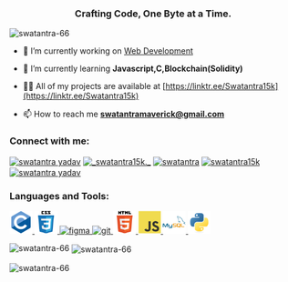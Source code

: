 <h3 align="center">Crafting Code, One Byte at a Time.</h3>

<p align="left"> <img src="https://komarev.com/ghpvc/?username=swatantra-66&label=Profile%20views&color=0e75b6&style=flat" alt="swatantra-66" /> </p>

- 🔭 I’m currently working on [Web Development](file:///C:/Users/User/Desktop/Swatantra/TestCase1.html)

- 🌱 I’m currently learning **Javascript,C,Blockchain(Solidity)**

- 👨‍💻 All of my projects are available at [https://linktr.ee/Swatantra15k](https://linktr.ee/Swatantra15k)

- 📫 How to reach me **swatantramaverick@gmail.com**

<h3 align="left">Connect with me:</h3>
<p align="left">
<a href="https://linkedin.com/in/swatantra yadav" target="blank"><img align="center" src="https://raw.githubusercontent.com/rahuldkjain/github-profile-readme-generator/master/src/images/icons/Social/linked-in-alt.svg" alt="swatantra yadav" height="30" width="40" /></a>
<a href="https://instagram.com/_swatantra15k._" target="blank"><img align="center" src="https://raw.githubusercontent.com/rahuldkjain/github-profile-readme-generator/master/src/images/icons/Social/instagram.svg" alt="_swatantra15k._" height="30" width="40" /></a>
<a href="https://www.youtube.com/c/swatantra" target="blank"><img align="center" src="https://raw.githubusercontent.com/rahuldkjain/github-profile-readme-generator/master/src/images/icons/Social/youtube.svg" alt="swatantra" height="30" width="40" /></a>
<a href="https://www.codechef.com/users/swatantra15k" target="blank"><img align="center" src="https://cdn.jsdelivr.net/npm/simple-icons@3.1.0/icons/codechef.svg" alt="swatantra15k" height="30" width="40" /></a>
<a href="https://www.leetcode.com/swatantra yadav" target="blank"><img align="center" src="https://raw.githubusercontent.com/rahuldkjain/github-profile-readme-generator/master/src/images/icons/Social/leet-code.svg" alt="swatantra yadav" height="30" width="40" /></a>
</p>

<h3 align="left">Languages and Tools:</h3>
<p align="left"> <a href="https://www.cprogramming.com/" target="_blank" rel="noreferrer"> <img src="https://raw.githubusercontent.com/devicons/devicon/master/icons/c/c-original.svg" alt="c" width="40" height="40"/> </a> <a href="https://www.w3schools.com/css/" target="_blank" rel="noreferrer"> <img src="https://raw.githubusercontent.com/devicons/devicon/master/icons/css3/css3-original-wordmark.svg" alt="css3" width="40" height="40"/> </a> <a href="https://www.figma.com/" target="_blank" rel="noreferrer"> <img src="https://www.vectorlogo.zone/logos/figma/figma-icon.svg" alt="figma" width="40" height="40"/> </a> <a href="https://git-scm.com/" target="_blank" rel="noreferrer"> <img src="https://www.vectorlogo.zone/logos/git-scm/git-scm-icon.svg" alt="git" width="40" height="40"/> </a> <a href="https://www.w3.org/html/" target="_blank" rel="noreferrer"> <img src="https://raw.githubusercontent.com/devicons/devicon/master/icons/html5/html5-original-wordmark.svg" alt="html5" width="40" height="40"/> </a> <a href="https://developer.mozilla.org/en-US/docs/Web/JavaScript" target="_blank" rel="noreferrer"> <img src="https://raw.githubusercontent.com/devicons/devicon/master/icons/javascript/javascript-original.svg" alt="javascript" width="40" height="40"/> </a> <a href="https://www.mysql.com/" target="_blank" rel="noreferrer"> <img src="https://raw.githubusercontent.com/devicons/devicon/master/icons/mysql/mysql-original-wordmark.svg" alt="mysql" width="40" height="40"/> </a> <a href="https://www.python.org" target="_blank" rel="noreferrer"> <img src="https://raw.githubusercontent.com/devicons/devicon/master/icons/python/python-original.svg" alt="python" width="40" height="40"/> </a> </p>

<p><img align="left" src="https://github-readme-stats.vercel.app/api/top-langs?username=swatantra-66&show_icons=true&locale=en&layout=compact" alt="swatantra-66" /></p>

<p>&nbsp;<img align="center" src="https://github-readme-stats.vercel.app/api?username=swatantra-66&show_icons=true&locale=en" alt="swatantra-66" /></p>

<p><img align="center" src="https://github-readme-streak-stats.herokuapp.com/?user=swatantra-66&" alt="swatantra-66" /></p>

